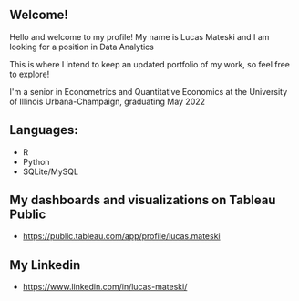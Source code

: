 ## Welcome!
Hello and welcome to my profile! My name is Lucas Mateski and I am looking for a position in Data Analytics

This is where I intend to keep an updated portfolio of my work, so feel free to explore!

I'm a senior in Econometrics and Quantitative Economics at the University of Illinois Urbana-Champaign, graduating May 2022

## Languages:
- R
- Python
- SQLite/MySQL

## My dashboards and visualizations on Tableau Public
- https://public.tableau.com/app/profile/lucas.mateski
## My Linkedin
- https://www.linkedin.com/in/lucas-mateski/
